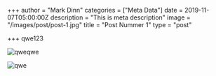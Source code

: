 +++
author = "Mark Dinn"
categories = ["Meta Data"]
date = 2019-11-07T05:00:00Z
description = "This is meta description"
image = "/images/post/post-1.jpg"
title = "Post Nummer 1"
type = "post"

+++
qwe123

![](/images/tools/favicon.png "qweqwe")

![](/images/hugo-muscot.svg "qwe")